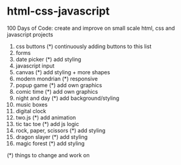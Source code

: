 # html-css-javascript  
100 Days of Code: create and improve on small scale html, css and javascript projects  

01. css buttons (*) continuously adding buttons to this list   
02. forms  
03. date picker (*) add styling   
04. javascript input  
05. canvas (*) add styling + more shapes    
06. modern mondrian (*) responsive        
07. popup game (*) add own graphics    
08. comic time (*) add own graphics        
09. night and day (*) add background/styling      
10. music boxes    
11. digital clock  
12. two.js (*) add animation      
13. tic tac toe (*) add js logic   
14. rock, paper, scissors (*) add styling  
15. dragon slayer (*) add styling    
16. magic forest (*) add styling    

  
(*) things to change and work on
  
